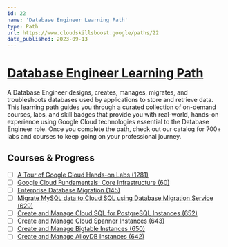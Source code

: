 ```yaml
---
id: 22
name: 'Database Engineer Learning Path'
type: Path
url: https://www.cloudskillsboost.google/paths/22
date_published: 2023-09-13
---
```


# [Database Engineer Learning Path](https://www.cloudskillsboost.google/paths/22)

A Database Engineer designs, creates, manages, migrates, and troubleshoots databases used by applications to store and retrieve data. This learning path guides you through a curated collection of on-demand courses, labs, and skill badges that provide you with real-world, hands-on experience using Google Cloud technologies essential to the Database Engineer role. Once you complete the path, check out our catalog for 700+ labs and courses to keep going on your professional journey.

## Courses & Progress

* [ ] [A Tour of Google Cloud Hands-on Labs (1281)](../courses/A-Tour-of-Google-Cloud-Hands-on-Labs.md)
* [ ] [Google Cloud Fundamentals: Core Infrastructure (60)](../courses/Google-Cloud-Fundamentals-Core-Infrastructure.md)
* [ ] [Enterprise Database Migration (145)](../courses/Enterprise-Database-Migration.md)
* [ ] [Migrate MySQL data to Cloud SQL using Database Migration Service (629)](../courses/Migrate-MySQL-data-to-Cloud-SQL-using-Database-Migration-Service.md)
* [ ] [Create and Manage Cloud SQL for PostgreSQL Instances (652)](../courses/Create-and-Manage-Cloud-SQL-for-PostgreSQL-Instances.md)
* [ ] [Create and Manage Cloud Spanner Instances (643)](../courses/Create-and-Manage-Cloud-Spanner-Instances.md)
* [ ] [Create and Manage Bigtable Instances (650)](../courses/Create-and-Manage-Bigtable-Instances.md)
* [ ] [Create and Manage AlloyDB Instances (642)](../courses/Create-and-Manage-AlloyDB-Instances.md)
